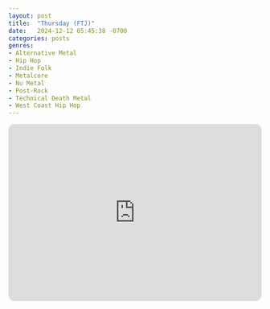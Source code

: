 ```yaml
---
layout: post
title:  "Thursday (FTJ)"
date:   2024-12-12 05:45:38 -0700
categories: posts
genres:
- Alternative Metal
- Hip Hop
- Indie Folk
- Metalcore
- Nu Metal
- Post-Rock
- Technical Death Metal
- West Coast Hip Hop 
---
```

<iframe style="border-radius:12px" src="https://open.spotify.com/embed/playlist/78WF2K38P43VRtIGO7cvvg?utm_source=generator" width="100%" height="352" frameBorder="0" allowfullscreen="" allow="autoplay; clipboard-write; encrypted-media; fullscreen; picture-in-picture" loading="lazy"></iframe>